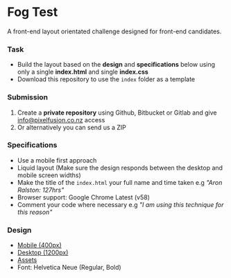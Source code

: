 # Fog Test
A front-end layout orientated challenge designed for front-end candidates.

### Task
- Build the layout based on the **design** and **specifications** below using only a single **index.html** and single **index.css**
- Download this repository to use the `index` folder as a template

### Submission
1. Create a **private repository** using Github, Bitbucket or Gitlab and give [info@pixelfusion.co.nz](mailto:info@pixelfusion.co.nz) access
2. Or alternatively you can send us a ZIP

### Specifications
- Use a mobile first approach
- Liquid layout (Make sure the design responds between the desktop and mobile screen widths)
- Make the title of the `index.html` your full name and time taken e.g *"Aron Ralston: 127hrs"*
- Browser support: Google Chrome Latest (v58)
- Comment your code where necessary e.g *"I am using this technique for this reason"*

### Design
- [Mobile (400px)](https://raw.githubusercontent.com/pixelfusion/fog-test/master/design/mobile.png)
- [Desktop (1200px)](https://raw.githubusercontent.com/pixelfusion/fog-test/master/design/desktop.png)
- [Assets](https://github.com/pixelfusion/fog-test/blob/master/index/assets)
- Font: Helvetica Neue (Regular, Bold)
